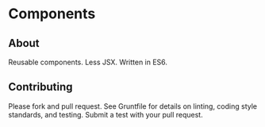 # Components
## About
Reusable components. Less JSX. Written in ES6.

## Contributing
Please fork and pull request. See Gruntfile for details on linting, coding style standards, and testing. Submit a test with your pull request.
